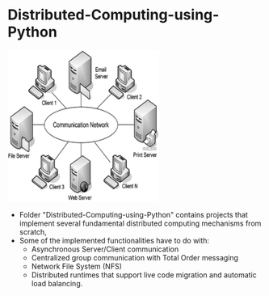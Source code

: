 # Distributed-Computing-using-Python

<p align="left">
  <img src="../imgs/distributed_systems.png" alt="???" width="300" height="300"/>
</p>

* Folder "Distributed-Computing-using-Python" contains projects that implement several fundamental distributed computing mechanisms from scratch,
* Some of the implemented functionalities have to do with:
    - Asynchronous Server/Client communication
    - Centralized group communication with Total Order messaging 
    - Network File System (NFS)
    - Distributed runtimes that support live code migration and automatic load balancing.
